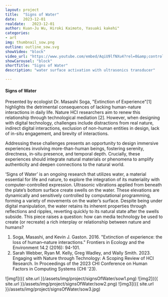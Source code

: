 ```yaml
---
layout: project
title:  "Signs of Water"
date:   2023-12-01
realdate:   2023-12-01
author: Kuan-Ju Wu, Hiroki Kaimoto, Yasuaki kakehi"
categories:
- art
img: thumbnail_sow.png
outline: outline_sow.svg
showVideo: "block"
video_url: "https://www.youtube.com/embed/AqiU9lfNXu4?rel=0&amp;controls=0&amp;showinfo=0"
showCarousel: "block"
shortTitle: "Signs of Water"
description: "water surface activation with ultrasonics transducer"

---
```

#### Signs of Water ####


Presented by ecologist Dr. Masashi Soga, "Extinction of Experience"[1] highlights the detrimental consequences of lacking human-nature interactions in daily life. Nature HCI researchers aim to renew this relationship through technological mediation [2]. However, when designing with digital technology, challenges include distractions from real nature, indirect digital interactions, exclusion of non-human entities in design, lack of in-situ engagement, and brevity of interactions.

Addressing these challenges presents an opportunity to design immersive experiences involving more-than-human beings, fostering serenity, directness, in-situ presence, and temporal depth. Crucially, these experiences should integrate natural materials or phenomena to amplify authenticity and deepen connections to the natural world.

‘Signs of Water’ is an ongoing research that utilizes water, a material essential for life and nature, to explore the integration of its materiality with computer-controlled expression. Ultrasonic vibrations applied from beneath the plate’s bottom surface create swells on the water. These elevations are dynamically and sensitively controlled by computational programming, forming a variety of movements on the water’s surface. Despite being under digital manipulation, the water retains its inherent properties through reflections and ripples, reverting quickly to its natural state after the swells subside. This piece raises a question: how can media technology be used to create (or recreate) a rich interplay or relationship between nature and humans?

1.	Soga, Masashi, and Kevin J. Gaston. 2016. "Extinction of experience: the loss of human–nature interactions." Frontiers in Ecology and the Environment 14.2 (2016): 94-101.
2.	Sarah Webber, Ryan M. Kelly, Greg Wadley, and Wally Smith. 2023. Engaging with Nature through Technology: A Scoping Review of HCI Research. In Proceedings of the 2023 CHI Conference on Human Factors in Computing Systems (CHI '23).


![img1]({{ site.url }}/assets/img/project/signsOfWater/sow1.png)
![img2]({{ site.url }}/assets/img/project/signsOfWater/sow2.png)
![img3]({{ site.url }}/assets/img/project/signsOfWater/sow3.jpg)

